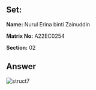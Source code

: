 ## Set:

**Name:** Nurul Erina binti Zainuddin

**Matrix No:** A22EC0254

**Section:** 02

## Answer
![struct7](https://github.com/drshahizan/software-engineering/assets/128160230/444573ce-fb4f-4e47-95ba-32c16af3714d)
